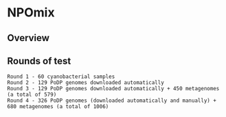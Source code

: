 # NPOmix

## Overview

## Rounds of test

```
Round 1 - 60 cyanobacterial samples
Round 2 - 129 PoDP genomes downloaded automatically
Round 3 - 129 PoDP genomes downloaded automatically + 450 metagenomes (a total of 579)
Round 4 - 326 PoDP genomes (downloaded automatically and manually) + 680 metagenomes (a total of 1006)
```

